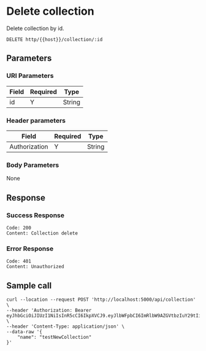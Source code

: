 # Delete collection
Delete collection by id.

```
DELETE http/{{host}}/collection/:id
```
## Parameters

### URI Parameters
| Field  | Required | Type|
| ------------- | ------------- | ----- |
| id  | Y| String |

### Header parameters
| Field  | Required | Type|
| ------------- | ------------- | ----- |
| Authorization  | Y| String |
### Body Parameters
None

## Response
### Success Response
```
Code: 200
Content: Collection delete
```
### Error Response
```
Code: 401
Content: Unauthorized
```

## Sample call
```
curl --location --request POST 'http://localhost:5000/api/collection' \
--header 'Authorization: Bearer eyJhbGciOiJIUzI1NiIsInR5cCI6IkpXVCJ9.eyJlbWFpbCI6ImRlbW9AZGVtbzIuY29tIiwidXNlcklkIjoiNjFiNWEyZDc3ZGI1MzI1ZTE3NWM3OGY2IiwiaWF0IjoxNjQwNDQ3MjQ0LCJleHAiOjE2NDA0NTA4NDR9.Tna84LLvyH8BB3tKVnUKAmuNQ4bSmNalJjyYATvLIX8' \
--header 'Content-Type: application/json' \
--data-raw '{
    "name": "testNewCollection"
}'
```